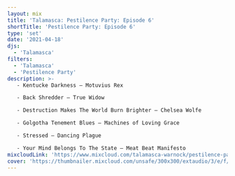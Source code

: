 ```yaml
---
layout: mix
title: 'Talamasca: Pestilence Party: Episode 6'
shortTitle: 'Pestilence Party: Episode 6'
type: 'set'
date: '2021-04-18'
djs:
  - 'Talamasca'
filters:
  - 'Talamasca'
  - 'Pestilence Party'
description: >-
   - Kentucke Darkness — Motuvius Rex

   - Back Shredder — True Widow

   - Destruction Makes The World Burn Brighter — Chelsea Wolfe

   - Golgotha Tenement Blues — Machines of Loving Grace

   - Stressed — Dancing Plague

   - Your Mind Belongs To The State — Meat Beat Manifesto
mixcloudLink: 'https://www.mixcloud.com/talamasca-warnock/pestilence-party-episode-6'
cover: 'https://thumbnailer.mixcloud.com/unsafe/300x300/extaudio/3/e/f/8/3f7c-0011-4a14-8a30-050dd3ee3aea'
---
```

